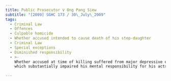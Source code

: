 ```yaml
---
title: Public Prosecutor v Ong Pang Siew
subtitle: "[2009] SGHC 173 / 30\_July\_2009"
tags:
  - Criminal Law
  - Offences
  - Culpable homicide
  - Whether accused intended to cause death of his step-daughter
  - Criminal Law
  - Special exceptions
  - Diminished responsibility
  - >-
    Whether accused at time of killing suffered from major depressive episode
    which substantially impaired his mental responsibility for his acts

---
```


